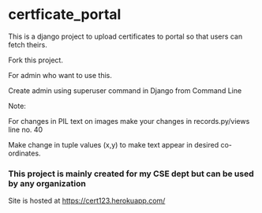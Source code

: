 # certficate_portal
This is a django project to upload certificates to portal so that users can fetch theirs.

Fork this project.

For admin who want to use this. 

Create admin using superuser command in Django from Command Line

Note:

For changes in PIL text on images make your changes in records.py/views line no. 40

Make change in tuple values (x,y) to make text appear in desired co-ordinates.

<h3>This project is mainly created for my CSE dept but can be used by any organization</h3>

Site is hosted at https://cert123.herokuapp.com/
